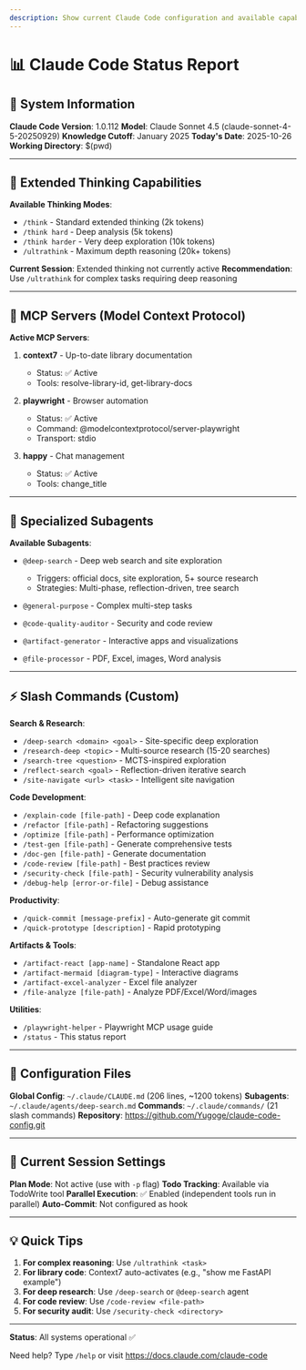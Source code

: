 ```yaml
---
description: Show current Claude Code configuration and available capabilities
---
```


# 📊 Claude Code Status Report

## 🤖 System Information

**Claude Code Version**: 1.0.112
**Model**: Claude Sonnet 4.5 (claude-sonnet-4-5-20250929)
**Knowledge Cutoff**: January 2025
**Today's Date**: 2025-10-26
**Working Directory**: $(pwd)

---

## 🧠 Extended Thinking Capabilities

**Available Thinking Modes**:
- `/think` - Standard extended thinking (2k tokens)
- `/think hard` - Deep analysis (5k tokens)
- `/think harder` - Very deep exploration (10k tokens)
- `/ultrathink` - Maximum depth reasoning (20k+ tokens)

**Current Session**: Extended thinking not currently active
**Recommendation**: Use `/ultrathink` for complex tasks requiring deep reasoning

---

## 🔧 MCP Servers (Model Context Protocol)

**Active MCP Servers**:
1. **context7** - Up-to-date library documentation
   - Status: ✅ Active
   - Tools: resolve-library-id, get-library-docs

2. **playwright** - Browser automation
   - Status: ✅ Active
   - Command: @modelcontextprotocol/server-playwright
   - Transport: stdio

3. **happy** - Chat management
   - Status: ✅ Active
   - Tools: change_title

---

## 🎯 Specialized Subagents

**Available Subagents**:
- `@deep-search` - Deep web search and site exploration
  - Triggers: official docs, site exploration, 5+ source research
  - Strategies: Multi-phase, reflection-driven, tree search

- `@general-purpose` - Complex multi-step tasks
- `@code-quality-auditor` - Security and code review
- `@artifact-generator` - Interactive apps and visualizations
- `@file-processor` - PDF, Excel, images, Word analysis

---

## ⚡ Slash Commands (Custom)

**Search & Research**:
- `/deep-search <domain> <goal>` - Site-specific deep exploration
- `/research-deep <topic>` - Multi-source research (15-20 searches)
- `/search-tree <question>` - MCTS-inspired exploration
- `/reflect-search <goal>` - Reflection-driven iterative search
- `/site-navigate <url> <task>` - Intelligent site navigation

**Code Development**:
- `/explain-code [file-path]` - Deep code explanation
- `/refactor [file-path]` - Refactoring suggestions
- `/optimize [file-path]` - Performance optimization
- `/test-gen [file-path]` - Generate comprehensive tests
- `/doc-gen [file-path]` - Generate documentation
- `/code-review [file-path]` - Best practices review
- `/security-check [file-path]` - Security vulnerability analysis
- `/debug-help [error-or-file]` - Debug assistance

**Productivity**:
- `/quick-commit [message-prefix]` - Auto-generate git commit
- `/quick-prototype [description]` - Rapid prototyping

**Artifacts & Tools**:
- `/artifact-react [app-name]` - Standalone React app
- `/artifact-mermaid [diagram-type]` - Interactive diagrams
- `/artifact-excel-analyzer` - Excel file analyzer
- `/file-analyze [file-path]` - Analyze PDF/Excel/Word/images

**Utilities**:
- `/playwright-helper` - Playwright MCP usage guide
- `/status` - This status report

---

## 📁 Configuration Files

**Global Config**: `~/.claude/CLAUDE.md` (206 lines, ~1200 tokens)
**Subagents**: `~/.claude/agents/deep-search.md`
**Commands**: `~/.claude/commands/` (21 slash commands)
**Repository**: https://github.com/Yugoge/claude-code-config.git

---

## 🎨 Current Session Settings

**Plan Mode**: Not active (use with `-p` flag)
**Todo Tracking**: Available via TodoWrite tool
**Parallel Execution**: ✅ Enabled (independent tools run in parallel)
**Auto-Commit**: Not configured as hook

---

## 💡 Quick Tips

1. **For complex reasoning**: Use `/ultrathink <task>`
2. **For library code**: Context7 auto-activates (e.g., "show me FastAPI example")
3. **For deep research**: Use `/deep-search` or `@deep-search` agent
4. **For code review**: Use `/code-review <file-path>`
5. **For security audit**: Use `/security-check <directory>`

---

**Status**: All systems operational ✅

Need help? Type `/help` or visit https://docs.claude.com/claude-code
